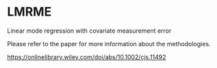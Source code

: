 # LMRME
Linear mode regression with covariate measurement error

Please refer to the paper for more information about the methodologies. 

https://onlinelibrary.wiley.com/doi/abs/10.1002/cjs.11492
